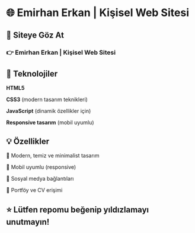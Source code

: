 # 🌐 Emirhan Erkan | Kişisel Web Sitesi



## 🚀 Siteye Göz At
### 👉 Emirhan Erkan | Kişisel Web Sitesi

## 🔧 Teknolojiler
**HTML5**

**CSS3** (modern tasarım teknikleri)

**JavaScript** (dinamik özellikler için)

**Responsive tasarım** (mobil uyumlu)


## 💡 Özellikler
🌙 Modern, temiz ve minimalist tasarım

📱 Mobil uyumlu (responsive)

🔗 Sosyal medya bağlantıları

📄 Portföy ve CV erişimi




## ⭐️ **Lütfen repomu beğenip yıldızlamayı unutmayın!**
